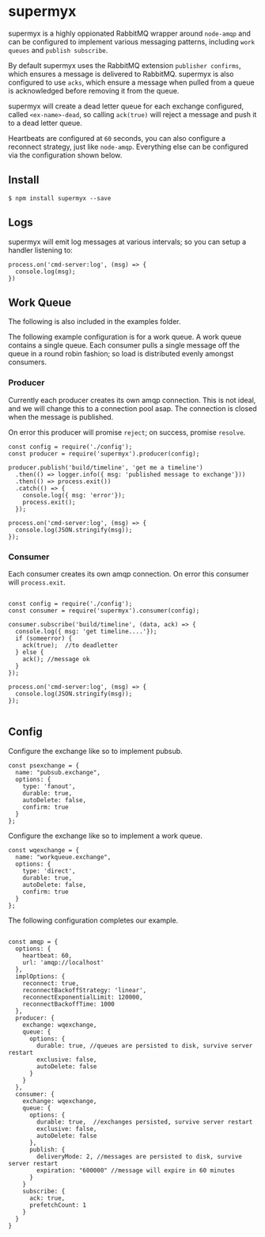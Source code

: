# supermyx

supermyx is a highly oppionated RabbitMQ wrapper around `node-amqp` and can be configured to implement various messaging patterns, including `work queues` and `publish subscribe`.

By default supermyx uses the RabbitMQ extension `publisher confirms`, which ensures a message is delivered to RabbitMQ.  supermyx is also configured to use `acks`, which ensure a message when pulled from a queue is acknowledged before removing it from the queue.

supermyx will create a dead letter queue for each exchange configured, called ```<ex-name>-dead```, so calling `ack(true)` will reject a message and push it to a dead letter queue.

Heartbeats are configured at `60` seconds, you can also configure a reconnect strategy, just like `node-amqp`.  Everything else can be configured via the configuration shown below.


## Install

```
$ npm install supermyx --save
```


## Logs

supermyx will emit log messages at various intervals; so you can setup a handler listening to:

```
process.on('cmd-server:log', (msg) => {
  console.log(msg);
})
```

## Work Queue

The following is also included in the examples folder.

The following example configuration is for a work queue.  A work queue contains a single queue.  Each consumer pulls a single message off the queue in a round robin fashion; so load is distributed evenly amongst consumers.


### Producer

Currently each producer creates its own amqp connection. This is not ideal, and we will change this to a connection pool asap.  The connection is closed when the message is published.

On error this producer will promise `reject`; on success, promise `resolve`.

```
const config = require('./config');
const producer = require('supermyx').producer(config);

producer.publish('build/timeline', 'get me a timeline')
  .then(() => logger.info({ msg: 'published message to exchange'}))
  .then(() => process.exit())
  .catch(() => {
    console.log({ msg: 'error'});
    process.exit();
  });

process.on('cmd-server:log', (msg) => {
  console.log(JSON.stringify(msg));
});

```


### Consumer

Each consumer creates its own amqp connection.  On error this consumer will `process.exit`.

```

const config = require('./config');
const consumer = require('supermyx').consumer(config);

consumer.subscribe('build/timeline', (data, ack) => {
  console.log({ msg: 'get timeline....'});
  if (someerror) {
    ack(true);  //to deadletter
  } else {
    ack(); //message ok
  }
});

process.on('cmd-server:log', (msg) => {
  console.log(JSON.stringify(msg));
});


```

## Config

Configure the exchange like so to implement pubsub.

```
const psexchange = {
  name: "pubsub.exchange",
  options: {
    type: 'fanout',
    durable: true,
    autoDelete: false,
    confirm: true
  }
};
```

Configure the exchange like so to implement a work queue.

```
const wqexchange = {
  name: "workqueue.exchange",
  options: {
    type: 'direct',
    durable: true,
    autoDelete: false,
    confirm: true
  }
};

```


The following configuration completes our example.

```

const amqp = {
  options: {
    heartbeat: 60,
    url: 'amqp://localhost'
  },
  implOptions: {
    reconnect: true,
    reconnectBackoffStrategy: 'linear',
    reconnectExponentialLimit: 120000,
    reconnectBackoffTime: 1000
  },
  producer: {
    exchange: wqexchange,
    queue: {
      options: {
        durable: true, //queues are persisted to disk, survive server restart
        exclusive: false,
        autoDelete: false
      }
    }
  },
  consumer: {
    exchange: wqexchange,
    queue: {
      options: {
        durable: true,  //exchanges persisted, survive server restart
        exclusive: false,
        autoDelete: false
      },
      publish: {
        deliveryMode: 2, //messages are persisted to disk, survive server restart
        expiration: "600000" //message will expire in 60 minutes
      }
    }
    subscribe: {
      ack: true,
      prefetchCount: 1
    }
  }
}

```
